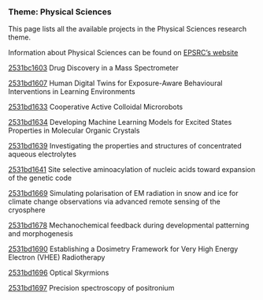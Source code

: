 ### Theme: Physical Sciences

This page lists all the available projects in the Physical Sciences research theme.

Information about Physical Sciences can be found on [EPSRC’s website](https://www.ukri.org/what-we-offer/browse-our-areas-of-investment-and-support/physical-sciences-theme/)

[2531bc1603](../projects/2531bc1603.md) Drug Discovery in a Mass Spectrometer

[2531bd1607](../projects/2531bd1607.md) Human Digital Twins for Exposure-Aware Behavioural Interventions in Learning Environments

[2531bd1633](../projects/2531bd1633.md) Cooperative Active Colloidal Microrobots

[2531bd1634](../projects/2531bd1634.md) Developing Machine Learning Models for Excited States Properties in Molecular Organic Crystals

[2531bd1639](../projects/2531bd1639.md) Investigating the properties and structures of concentrated aqueous electrolytes

[2531bd1641](../projects/2531bd1641.md) Site selective aminoacylation of nucleic acids toward expansion of the genetic code

[2531bd1669](../projects/2531bd1669.md) Simulating polarisation of EM radiation in snow and ice for climate change observations via advanced remote sensing of the cryosphere

[2531bd1678](../projects/2531bd1678.md) Mechanochemical feedback during developmental patterning and morphogenesis

[2531bd1690](../projects/2531bd1690.md) Establishing a Dosimetry Framework for Very High Energy Electron (VHEE) Radiotherapy

[2531bd1696](../projects/2531bd1696.md) Optical Skyrmions

[2531bd1697](../projects/2531bd1697.md) Precision spectroscopy of positronium

